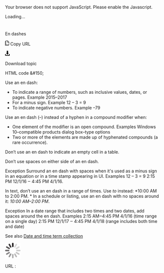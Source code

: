 ﻿Your browser does not support JavaScript. Please enable the Javascript.

Loading...

# 

En dashes

![Copy URL](media/enes/Copy.png)
Copy URL

![Download](media/enes/Download.png)

Download topic

HTML code &\#150;

Use an en dash:

  - To indicate a range of numbers, such as inclusive values, dates, or pages.
    Example 2015–2017
  - For a minus sign.
    Example 12 – 3 = 9
  - To indicate negative numbers.
    Example –79

Use an en dash (–) instead of a hyphen in a compound modifier when:

  - One element of the modifier is an open compound.
    Examples
    Windows 10–compatible products 
    dialog box–type options
  - Two or more of the elements are made up of hyphenated compounds (a rare occurrence). 

Don’t use an en dash to indicate an empty cell in a table.

Don’t use spaces on either side of an en dash. 

Exception Surround an en dash with spaces when it's used as a minus sign in an equation or in a time stamp appearing in UI.
Examples
12 – 3 = 9 
2:15 PM 12/1/16 ‒ 4:45 PM 4/1/16.

In text, don’t use an en dash in a range of times. Use *to* instead: *10:00 AM to 2:00 PM. * In a schedule or listing, use an en dash with no spaces around it: *10:00 AM–2:00 PM*. 

Exception In a date range that includes two times and two dates, add spaces around the en dash.
Examples
2:15 AM‒4:45 PM 4/1/16 (time range on a single day)
2:15 PM 12/1/17 ‒ 4:45 PM 4/1/18 (range includes both time and date)

See also [Date and time term collection](https://worldready.cloudapp.net/Styleguide/Read?id=2700&topicid=27390)

![In progress](media/enes/activity-large.gif)

URL :
